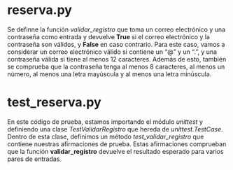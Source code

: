 # reserva.py

Se definne la función _validar_registro_ que toma un correo electrónico y una contraseña como entrada y devuelve **True** si el correo electrónico y la contraseña son válidos, y **False** en caso contrario. Para este caso, vamos a considerar un correo electrónico válido si contiene un “@” y un “.”, y una contraseña válida si tiene al menos 12 caracteres. Además de esto, también se comprueba que la contraseña tenga al menos 8 caracteres, al menos un número, al menos una letra mayúscula y al menos una letra minúscula.

# test_reserva.py

En este código de prueba, estamos importando el módulo _unittest_ y definiendo una clase _TestValidarRegistro_ que hereda de _unittest.TestCase_. Dentro de esta clase, definimos un método _test_validar_registro_ que contiene nuestras afirmaciones de prueba. Estas afirmaciones comprueban que la función **validar_registro** devuelve el resultado esperado para varios pares de entradas.
